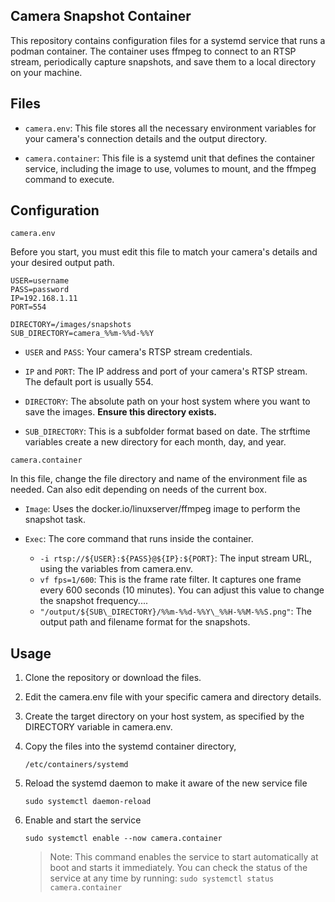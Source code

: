 ## Camera Snapshot Container

This repository contains configuration files for a systemd service that runs a podman container. The container uses ffmpeg to connect to an RTSP stream, periodically capture snapshots, and save them to a local directory on your machine.

## Files

- `camera.env`: This file stores all the necessary environment variables for your camera's connection details and the output directory.

- `camera.container`: This file is a systemd unit that defines the container service, including the image to use, volumes to mount, and the ffmpeg command to execute.

## Configuration

`camera.env`

Before you start, you must edit this file to match your camera's details and your desired output path.


    USER=username
    PASS=password
    IP=192.168.1.11
    PORT=554

    DIRECTORY=/images/snapshots
    SUB_DIRECTORY=camera_%%m-%%d-%%Y


- `USER` and `PASS`: Your camera's RTSP stream credentials.

- `IP` and `PORT`: The IP address and port of your camera's RTSP stream. The default port is usually 554.

- `DIRECTORY`: The absolute path on your host system where you want to save the images. **Ensure this directory exists.**

- `SUB_DIRECTORY`: This is a subfolder format based on date. The strftime variables create a new directory for each month, day, and year.

`camera.container`

In this file, change the file directory and name of the environment file as needed. Can also edit depending on needs of the current box. 

- `Image`: Uses the docker.io/linuxserver/ffmpeg image to perform the snapshot task.

- `Exec`: The core command that runs inside the container.

    - `-i rtsp://${USER}:${PASS}@${IP}:${PORT}`: The input stream URL, using the variables from camera.env.
    - `vf fps=1/600`: This is the frame rate filter. It captures one frame every 600 seconds (10 minutes). You can adjust this value to change the snapshot frequency.... 
    - `"/output/${SUB\_DIRECTORY}/%%m-%%d-%%Y\_%%H-%%M-%%S.png"`: The output path and filename format for the snapshots.
    
## Usage
1. Clone the repository or download the files.
2. Edit the camera.env file with your specific camera and directory details.
3. Create the target directory on your host system, as specified by the DIRECTORY variable in camera.env.
5. Copy the files into the systemd container directory, 

    `/etc/containers/systemd`
6. Reload the systemd daemon to make it aware of the new service file 
    
    `sudo systemctl daemon-reload`

7. Enable and start the service 

    `sudo systemctl enable --now camera.container`

    > Note: This command enables the service to start automatically at boot and starts it immediately. You can check the status of the service at any time by running: `sudo systemctl status camera.container`


